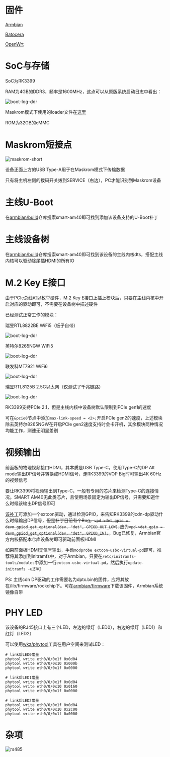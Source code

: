 # 固件

[Armbian](https://github.com/armbian/community)

[Batocera](https://github.com/retro98boy/batocera.linux)

[OpenWrt](https://github.com/retro98boy/openwrt)

# SoC与存储

SoC为RK3399

RAM为4GB的DDR3，频率是1600MHz，这点可以从原版系统启动日志中看出：

![boot-log-ddr](pictures/boot-log-ddr.png)

Maskrom模式下使用的loader文件在[这里](https://github.com/retro98boy/tiannuo-tn3399-v3-linux/tree/main/tools)

ROM为32GB的eMMC

# Maskrom短接点

![maskrom-short](pictures/maskrom-short.png)

设备正面上方的USB Type-A用于在Maskrom模式下传输数据

只有将主机左侧的拨码开关拨到SERVICE（右边），PC才能识别到Maskrom设备

# 主线U-Boot

在[armbian/build](https://github.com/armbian/build)仓库搜索smart-am40即可找到添加该设备支持的U-Boot补丁

# 主线设备树

在[armbian/build](https://github.com/armbian/build)仓库搜索smart-am40即可找到该设备的主线内核dts，搭配主线内核可以驱动除尾插HDMI的所有IO

# M.2 Key E接口

由于PCIe总线可以枚举硬件，M.2 Key E接口上插上模块后，只要在主线内核中开启对应的驱动即可，不需要在设备树中描述硬件

已经测试正常工作的模块：

瑞昱RTL8822BE WiFi5（板子自带）

![boot-log-ddr](pictures/m2-rtl8822be.png)

英特尔8265NGW WiFi5

![boot-log-ddr](pictures/m2-8265ngw.png)

联发科MT7921 WiFi6

![boot-log-ddr](pictures/m2-mt7921.png)

瑞昱RTL8125B 2.5G以太网（仅测试了千兆链路）

![boot-log-ddr](pictures/m2-rtl8125b.png)

RK3399支持PCIe 2.1，但是主线内核中设备树默认限制到PCIe gen1的速度

可在`&pcie0`节点中添加`max-link-speed = <2>;`开启PCIe gen2的速度，上述模块除去英特尔8265NGW在开启PCIe gen2速度支持时会卡开机，其余模块两种情况均能工作，测速无明显差别

# 视频输出

前面板的物理视频接口HDMI，其本质是USB Type-C，使用Type-C的DP Alt mode输出DP信号并转换成HDMI信号，走RK3399的VOP Big时可输出4K 60Hz的视频信号

要让RK3399将视频输出到Type-C，一般有专用的芯片来检测Type-C的连接情况。SMART AM40无此类芯片，且使用场景固定为输出DP信号，只需要知道什么时候该输出DP信号即可

[该补丁](https://github.com/armbian/build/blob/main/patch/kernel/archive/rockchip64-6.12/general-add-miniDP-virtual-extcon.patch)可添加一个extcon驱动，通过检测GPIO，来告知RK3399的cdn-dp驱动什么时候输出DP信号，~~但是补丁目前有个Bug，`vpd->det_gpio = devm_gpiod_get_optional(dev, "det", GPIOD_OUT_LOW);`应为`vpd->det_gpio = devm_gpiod_get_optional(dev, "det", GPIOD_IN);`~~，Bug已修复，Armbian官方内核搭配本仓库设备树即可驱动前面板HDMI

如果前面板HDMI无信号输出，手动`modprobe extcon-usbc-virtual-pd`即可，推荐将其添加到initramfs中，对于Armbian，只要在`/etc/initramfs-tools/modules`中添加一行`extcon-usbc-virtual-pd`，然后执行`update-initramfs -u`即可

PS: 主线cdn DP驱动的工作需要名为dptx.bin的固件，应将其放在/lib/firmware/rockchip下。可在[armbian/firmware](https://github.com/armbian/firmware)下载该固件，Armbian系统镜像自带

# PHY LED

该设备的RJ45接口上有三个LED，左边的绿灯（LED0），右边的绿灯（LED1）和红灯（LED2）

可以使用[wkz/phytool](https://github.com/wkz/phytool)工具在用户空间来测试LED：

```
# link后LED0常量
phytool write eth0/0/0x1f 0x0d04
phytool write eth0/0/0x10 0x000b
phytool write eth0/0/0x1f 0x0000

# link后LED1常量
phytool write eth0/0/0x1f 0x0d04
phytool write eth0/0/0x10 0x0160
phytool write eth0/0/0x1f 0x0000

# link后LED2常量
phytool write eth0/0/0x1f 0x0d04
phytool write eth0/0/0x10 0x2c00
phytool write eth0/0/0x1f 0x0000
```

# 杂项

![rs485](pictures/rs485.png)

